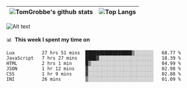 |![TomGrobbe's github stats](https://github-readme-stats.vercel.app/api?username=egerdnc&count_private=true&show_icons=true&theme=dracula&disable_animations=true&include_all_commits=true)|![Top Langs](https://github-readme-stats.vercel.app/api/top-langs/?username=egerdnc&theme=dracula&langs_count=10&layout=compact)|
|:-:|:-:|

![Alt text](https://spotify-recently-played-readme.vercel.app/api?user=i4a9i8pn8x8vvskq8v52yhckr)
<br>
<br>
📊 &nbsp;**This week I spent my time on**
<!--START_SECTION:waka-->

```text
Lua          27 hrs 51 mins  █████████████████▒░░░░░░░   68.77 %
JavaScript   7 hrs 27 mins   ████▓░░░░░░░░░░░░░░░░░░░░   18.39 %
HTML         2 hrs 1 min     █▒░░░░░░░░░░░░░░░░░░░░░░░   04.99 %
JSON         1 hr 12 mins    ▓░░░░░░░░░░░░░░░░░░░░░░░░   02.98 %
CSS          1 hr 9 mins     ▓░░░░░░░░░░░░░░░░░░░░░░░░   02.88 %
INI          26 mins         ▒░░░░░░░░░░░░░░░░░░░░░░░░   01.09 %
```

<!--END_SECTION:waka-->
